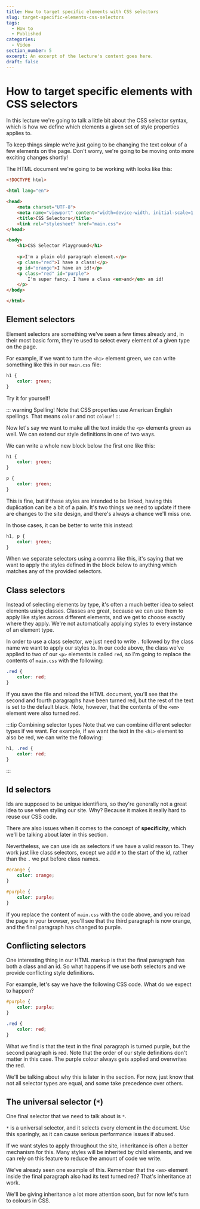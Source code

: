 ```yaml
---
title: How to target specific elements with CSS selectors
slug: target-specific-elements-css-selectors
tags:
  - How to
  - Published
categories:
  - Video
section_number: 5
excerpt: An excerpt of the lecture's content goes here.
draft: false
---
```


# How to target specific elements with CSS selectors

In this lecture we're going to talk a little bit about the CSS selector syntax, which is how we define which elements a given set of style properties applies to.

To keep things simple we're just going to be changing the text colour of a few elements on the page. Don't worry, we're going to be moving onto more exciting changes shortly!

The HTML document we're going to be working with looks like this:

```html
<!DOCTYPE html>

<html lang="en">

<head>
    <meta charset="UTF-8">
    <meta name="viewport" content="width=device-width, initial-scale=1.0">
    <title>CSS Selectors</title>
    <link rel="stylesheet" href="main.css">
</head>

<body>
    <h1>CSS Selector Playground</h1>
    
    <p>I'm a plain old paragraph element.</p>
    <p class="red">I have a class!</p>
    <p id="orange">I have an id!</p>
    <p class="red" id="purple">
        I'm super fancy. I have a class <em>and</em> an id!
    </p>
</body>

</html>
```

## Element selectors

Element selectors are something we've seen a few times already and, in their most basic form, they're used to select every element of a given type on the page.

For example, if we want to turn the `<h1>` element green, we can write something like this in our `main.css` file:

```css
h1 {
    color: green;
}
```

Try it for yourself!

::: warning Spelling!
Note that CSS properties use American English spellings. That means `color` and not `colour`!
:::

Now let's say we want to make all the text inside the `<p>` elements green as well. We can extend our style definitions in one of two ways.

We can write a whole new block below the first one like this:

```css
h1 {
    color: green;
}

p {
    color: green;
}
```

This is fine, but if these styles are intended to be linked, having this duplication can be a bit of a pain. It's two things we need to update if there are changes to the site design, and there's always a chance we'll miss one.

In those cases, it can be better to write this instead:

```css
h1, p {
    color: green;
}
```

When we separate selectors using a comma like this, it's saying that we want to apply the styles defined in the block below to anything which matches any of the provided selectors.

## Class selectors

Instead of selecting elements by type, it's often a much better idea to select elements using classes. Classes are great, because we can use them to apply like styles across different elements, and we get to choose exactly where they apply. We're not automatically applying styles to every instance of an element type.

In order to use a class selector, we just need to write `.` followed by the class name we want to apply our styles to. In our code above, the class we've applied to two of our `<p>` elements is called `red`, so I'm going to replace the contents of `main.css` with the following:

```css
.red {
    color: red;
}
```

If you save the file and reload the HTML document, you'll see that the second and fourth paragraphs have been turned red, but the rest of the text is set to the default black. Note, however, that the contents of the `<em>` element were also turned red.

:::tip Combining selector types
Note that we can combine different selector types if we want. For example, if we want the text in the `<h1>` element to also be red, we can write the following:

```css
h1, .red {
    color: red;
}
```
:::

## Id selectors

Ids are supposed to be unique identifiers, so they're generally not a great idea to use when styling our site. Why? Because it makes it really hard to reuse our CSS code.

There are also issues when it comes to the concept of **specificity**, which we'll be talking about later in this section.

Nevertheless, we can use ids as selectors if we have a valid reason to. They work just like class selectors, except we add `#` to the start of the id, rather than the `.` we put before class names.

```css
#orange {
    color: orange;
}

#purple {
    color: purple;
}
```

If you replace the content of `main.css` with the code above, and you reload the page in your browser, you'll see that the third paragraph is now orange, and the final paragraph has changed to purple.

## Conflicting selectors

One interesting thing in our HTML markup is that the final paragraph has both a class and an id. So what happens if we use both selectors and we provide conflicting style definitions.

For example, let's say we have the following CSS code. What do we expect to happen?

```css
#purple {
    color: purple;
}  

.red {
    color: red;
}
```

What we find is that the text in the final paragraph is turned purple, but the second paragraph is red. Note that the order of our style definitions don't matter in this case. The purple colour always gets applied and overwrites the red.

We'll be talking about why this is later in the section. For now, just know that not all selector types are equal, and some take precedence over others.

## The universal selector (`*`)

One final selector that we need to talk about is `*`.

`*` is a universal selector, and it selects every element in the document. Use this sparingly, as it can cause serious performance issues if abused.

If we want styles to apply throughout the site, inheritance is often a better mechanism for this. Many styles will be inherited by child elements, and we can rely on this feature to reduce the amount of code we write.

We've already seen one example of this. Remember that the `<em>` element inside the final paragraph also had its text turned red? That's inheritance at work.

We'll be giving inheritance a lot more attention soon, but for now let's turn to colours in CSS.
